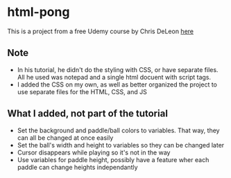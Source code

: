 # html-pong

This is a project from a free Udemy course by Chris DeLeon [here](https://www.udemy.com/code-your-first-game/learn/lecture/2701700?start=75#questions)

## Note

- In his tutorial, he didn't do the styling with CSS, or have separate files. All he used was notepad and a single html docuent with script tags.
- I added the CSS on my own, as well as better organized the project to use separate files for the HTML, CSS, and JS

## What I added, not part of the tutorial

- Set the background and paddle/ball colors to variables. That way, they can all be changed at once easily
- Set the ball's width and height to variables so they can be changed later
- Cursor disappears while playing so it's not in the way
- Use variables for paddle height, possibly have a feature wher each paddle can change heights independantly

